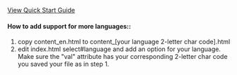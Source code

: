 [View Quick Start Guide](https://HandyMiner.github.io/HandyGuide/)

#### How to add support for more languages::

1. copy content_en.html to content_[your language 2-letter char code].html
2. edit index.html select#language and add an option for your language. Make sure the "val" attribute has your corresponding 2-letter char code you saved your file as in step 1.